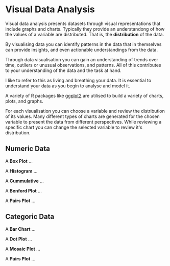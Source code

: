 # Visual Data Analysis

Visual data analysis presents datasets through visual representations
that include graphs and charts. Typically they provide an
understandong of how the values of a variable are distributed. That
is, the **distribution** of the data. 

By visualising data you can identify patterns in the data that in
themselves can provide insights, and even actionable understandings
from the data.

Through data visualisation you can gain an understanding of trends
over time, outliers or unusual observations, and patterns. All of this
contributes to your understanding of the data and the task at hand.

I like to refer to this as living and breathing your data. It is
essential to understand your data as you begin to analyse and model
it.

A variety of R packages like
[ggplot2](https://www.rdocumentation.org/packages/ggplot2) are
utilised to build a variety of charts, plots, and graphs.

For each visualisation you can choose a variable and review the
distribution of its values. Many different types of charts are
generated for the chosen variable to present the data from different
perspectives. While reviewing a specific chart you can change the
selected variable to review it's distribution.

> 

## Numeric Data

A **Box Plot** ...

A **Histogram** ...

A **Cummulative** ...

A **Benford Plot** ...

A **Pairs Plot** ...

> 

## Categoric Data

A **Bar Chart** ...

A **Dot Plot** ...

A **Mosaic Plot** ...

A **Pairs Plot** ...

> 
